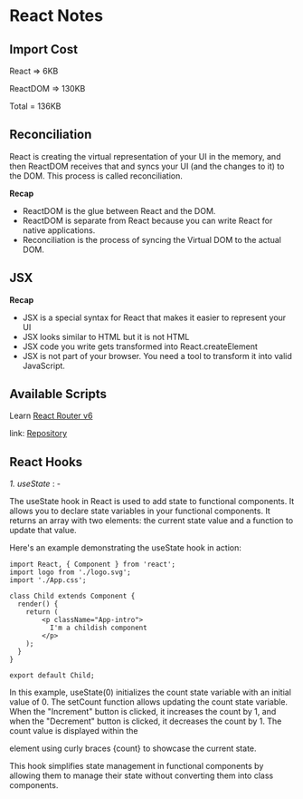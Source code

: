 # React Notes

## Import Cost

React => 6KB

ReactDOM => 130KB

Total = 136KB

## Reconciliation

React is creating the virtual representation of your UI in the memory, and then ReactDOM receives that and syncs your UI (and the changes to it) to the DOM. This process is called reconciliation.

**Recap**

-   ReactDOM is the glue between React and the DOM.
-   ReactDOM is separate from React because you can write React for native applications.
-   Reconciliation is the process of syncing the Virtual DOM to the actual DOM.

## JSX

**Recap**

-   JSX is a special syntax for React that makes it easier to represent your UI
-   JSX looks similar to HTML but it is not HTML
-   JSX code you write gets transformed into React.createElement
-   JSX is not part of your browser. You need a tool to transform it into valid JavaScript.

## Available Scripts

Learn [React Router v6](https://blog.logrocket.com/react-router-v6-guide)

link: [Repository](https://github.com/codezri/react-router-v6-example/tree/main)

## React Hooks

_1. useState_ : -

The useState hook in React is used to add state to functional components. It allows you to declare state variables in your functional components. It returns an array with two elements: the current state value and a function to update that value.

Here's an example demonstrating the useState hook in action:

```JSX
import React, { Component } from 'react';
import logo from './logo.svg';
import './App.css';

class Child extends Component {
  render() {
    return (
        <p className="App-intro">
          I'm a childish component
        </p>
    );
  }
}

export default Child;
```

In this example, useState(0) initializes the count state variable with an initial value of 0. The setCount function allows updating the count state variable. When the "Increment" button is clicked, it increases the count by 1, and when the "Decrement" button is clicked, it decreases the count by 1. The count value is displayed within the <p> element using curly braces {count} to showcase the current state.

This hook simplifies state management in functional components by allowing them to manage their state without converting them into class components.
